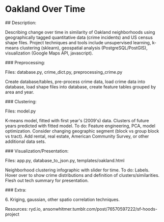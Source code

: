 # Oakland Over Time
<p>
## Description:
<p>
Describing change over time in similarity of Oakland neighborhoods using geographically tagged quantitative data (crime incidents) and US census shape files. Project techniques and tools include unsupervised learning, k-means clustering (sklearn), geospatial analysis (PostgreSQL/PostGIS), visualization (Google Maps API, javascript).
<p>
### Preprocessing:
<p>
Files: database.py, crime_dict.py, preprocessing_crime.py
<p>
Create database/tables, pre-process crime data, load crime data into database, load shape files into database, create feature tables grouped by area and year.
<p>
### Clustering:
<p>
Files: model.py
<p>
K-means model, fitted with first year's (2009's) data. Clusters of future years predicted with fitted model. To do: Feature engineering, PCA, model optimization. Consider changing geographic segment (block vs group block vs tract). Add rental, real estate, American Community Survey, or other additional data sets.
<p>
### Visualization/Presentation:
<p>
Files: app.py, database_to_json.py, templates/oakland.html
<p>
Neighborhood clustering infographic with slider for time. To do: Labels. Hover over to show crime distributions and definition of clusters/similarities. Flesh out tech summary for presentation.
<p>
### Extra:
<p>
6. Kriging, gaussian, other spatio correlation techniques.
<p>
Resources: ryd.io, ansonwhitmer.tumblr.com/post/76570597222/sf-hoods-project
